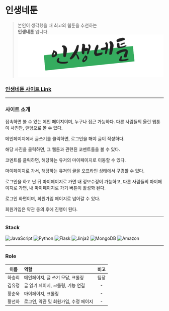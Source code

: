 # 인생네툰
> 본인이 생각했을 때 최고의 웹툰을 추천하는 </br> **인생네툰** 입니다.
<img src="./static/lifewebtoon2.png" alt=""></img><br/>

### [인생네툰 사이트 Link](http://ariul-dev.shop/)
---

### 사이트 소개

접속하면 볼 수 있는 메인 페이지이며, 누구나 접근 가능하다.
다른 사람들의 올린 웹툰이 사진만, 랜덤으로 볼 수 있다.
<img src="./static/1.gif" alt=""></img><br/>

메인페이지에서 글쓰기를 클릭하면, 로그인을 해야 글이 작성하다.

해당 사진을 클릭하면, 그 웹툰과 관련된 코멘트들을 볼 수 있다.

코멘트를 클릭하면, 해당하는 유저의 마이페이지로 이동할 수 있다.

마이페이지로 가서, 해당하는 유저의 글을 오프라인 상태에서 구경할 수 있다.

로그인을 하고 난 뒤 마이페이지로 가면 내 정보수정이 가능하고, 
다른 사람들의 마이페이지로 가면, 내 마이페이지로 가기 버튼이 활성화 된다.

로그인 화면이며, 회원가입 페이지로 넘어갈 수 있다.

회원가입은 약관 동의 후에 진행이 된다.

---------------
<!-- Stack -->

### Stack

![JavaScript](https://img.shields.io/badge/-JavaScript-%23F7DF1C?style=for-the-badge&logo=javascript&logoColor=000000&labelColor=%23F7DF1C&color=%23FFCE5A)
![Python](https://img.shields.io/badge/-Python-007ACC?style=for-the-badge&logo=Python&color=white)
![Flask](https://img.shields.io/badge/-Flask-007ACC?style=for-the-badge&logo=Flask)
![Jinja2](https://img.shields.io/badge/-Jinja2-F05032?style=for-the-badge&logo=Jinja&logoColor=ffffff)
![MongoDB](https://img.shields.io/badge/-MongoDB-43853d?style=for-the-badge&logo=MongoDB&logoColor=white)
![Amazon](https://img.shields.io/badge/-AWS_EC2-232F3E?style=for-the-badge&logo=Amazon-aws&logoColor=white)


---

<!-- Role -->

### Role

|  이름  | 역할                               | 비고         |
| :----: | :--------------------------------- | :-----------: |
| 하승희 | 메인페이지, 글 쓰기 모달, 크롤링 |팀장 |
| 김유정 | 글 읽기 페이지, 크롤링, 기능 연결 | - |
| 황순욱 | 마이페이지, 크롤링 | - |
| 황선하 |  로그인, 약관 및 회원가입, 수정 페이지  | - |
